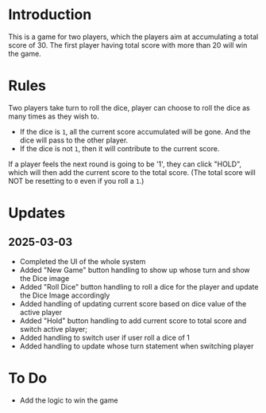 # Introduction

This is a game for two players, which the players aim at accumulating a total score of 30. The first player having total score with more than 20 will win the game.

# Rules

Two players take turn to roll the dice, player can choose to roll the dice as many times as they wish to.

- If the dice is `1`, all the current score accumulated will be gone. And the dice will pass to the other player.
- If the dice is not `1`, then it will contribute to the current score.

If a player feels the next round is going to be '1', they can click "HOLD", which will then add the current score to the total score.
(The total score will NOT be resetting to `0` even if you roll a `1`.)

# Updates

## 2025-03-03

- Completed the UI of the whole system
- Added "New Game" button handling to show up whose turn and show the Dice image
- Added "Roll Dice" button handling to roll a dice for the player and update the Dice Image accordingly
- Added handling of updating current score based on dice value of the active player
- Added "Hold" button handling to add current score to total score and switch active player;
- Added handling to switch user if user roll a dice of 1
- Added handling to update whose turn statement when switching player

# To Do

- Add the logic to win the game
